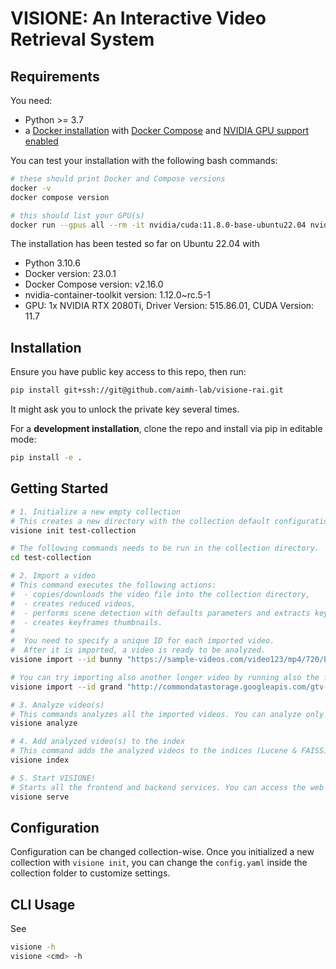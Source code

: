 # VISIONE: An Interactive Video Retrieval System

## Requirements
You need:
- Python >= 3.7
- a [Docker installation](https://docs.docker.com/engine/install/) with [Docker Compose](https://docs.docker.com/compose/install/) and [NVIDIA GPU support enabled](https://docs.nvidia.com/datacenter/cloud-native/container-toolkit/install-guide.html#docker)

You can test your installation with the following bash commands:
```bash
# these should print Docker and Compose versions
docker -v
docker compose version

# this should list your GPU(s)
docker run --gpus all --rm -it nvidia/cuda:11.8.0-base-ubuntu22.04 nvidia-smi
```

The installation has been tested so far on Ubuntu 22.04 with
 - Python 3.10.6
 - Docker version: 23.0.1
 - Docker Compose version: v2.16.0
 - nvidia-container-toolkit version: 1.12.0~rc.5-1
 - GPU: 1x NVIDIA RTX 2080Ti, Driver Version: 515.86.01, CUDA Version: 11.7

## Installation
Ensure you have public key access to this repo, then run:
```bash
pip install git+ssh://git@github.com/aimh-lab/visione-rai.git
```
It might ask you to unlock the private key several times.

For a **development installation**, clone the repo and install via pip in editable mode:
```bash
pip install -e .
```

## Getting Started
```bash
# 1. Initialize a new empty collection
# This creates a new directory with the collection default configuration that can be edited.
visione init test-collection

# The following commands needs to be run in the collection directory.
cd test-collection

# 2. Import a video
# This command executes the following actions:
#  - copies/downloads the video file into the collection directory,
#  - creates reduced videos,
#  - performs scene detection with defaults parameters and extracts keyframes (one per scene), and
#  - creates keyframes thumbnails.
#
#  You need to specify a unique ID for each imported video.
#  After it is imported, a video is ready to be analyzed.
visione import --id bunny "https://sample-videos.com/video123/mp4/720/big_buck_bunny_720p_2mb.mp4"

# You can try importing also another longer video by running also the following line:
visione import --id grand "http://commondatastorage.googleapis.com/gtv-videos-bucket/sample/WhatCarCanYouGetForAGrand.mp4"

# 3. Analyze video(s)
# This commands analyzes all the imported videos. You can analyze only specific videos by specifying --id <video_id>.
visione analyze

# 4. Add analyzed video(s) to the index
# This command adds the analyzed videos to the indices (Lucene & FAISS) and makes them available for search. You can index only specific videos by specifying --id <video_id>.
visione index

# 5. Start VISIONE!
# Starts all the frontend and backend services. You can access the web UI at http://localhost:8000/
visione serve
```

## Configuration

Configuration can be changed collection-wise.
Once you initialized a new collection with `visione init`, you can change the `config.yaml` inside the collection folder to customize settings.

## CLI Usage
See
```bash
visione -h
visione <cmd> -h
```

